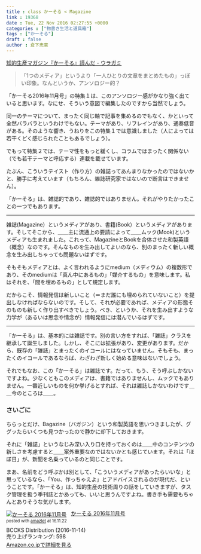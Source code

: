 ```yaml
---
title : class かーそる < Magazine
link : 19368
date : Tue, 22 Nov 2016 02:27:55 +0000
categories : ["物書き生活と道具箱"]
tags : ["かーそる"]
draft : false
author : 倉下忠憲
---
```


<a href="http://akio6o6.hateblo.jp/entry/2016/11/17/100000">知的生産マガジン『かーそる』読んだ - ウラガミ</a>

<blockquote>
「1つのメディア」というより「一人ひとりの文章をまとめたもの」っぽい印象。なんというか、アンソロジー的？
</blockquote>

「かーそる2016年11月号」の特集１は、このアンソロジー感がかなり強く出ていると思います。なにせ、そういう意図で編集したのですから当然でしょう。

同一のテーマについて、まったく同じ軸で記事を集めるのでもなく、かといって全然バラバラというわけでもない。テーマがあり、リフレインがあり、通奏低音がある。そのような響き、うねりをこの特集１では意識しました（人によっては若干くどく感じられたこともあるでしょう）。

でもって特集２では、テーマ性をもっと緩くし、コラムではまったく関係ない（でも若干テーマと呼応する）連載を載せています。

たぶん、こういうテイスト（作り方）の雑誌ってあんまりなかったのではないかと、勝手に考えています（もちろん、雑誌研究家ではないので断言はできません）。

「かーそる」は、雑誌的であり、雑誌的ではありません。それがやりたかったことの一つでもあります。

<hr />

雑誌(Magazine）というメディアがあり、書籍(Book）というメディアがあります。そしてそこから、＿＿主に流通上の要請によって＿＿ムック(Mook)というメディアも生まれました。これって、MagazineとBookを合体させた和製英語（概念）なのです。そんなものを生み出してよいのなら、別のまったく新しい概念を生み出しちゃっても問題ないはずです。

そもそもメディアとは、よく言われるようにmedium（メディウム）の複数形であり、そのmediumは「真ん中にあるもの」「媒介するもの」を意味します。私はそれを、「間を埋めるもの」として規定します。

だからこそ、情報発信は新しいこと（＝まだ誰にも埋められていないこと）を提出しなければならないのです。そして、それが必要であれば、メディアの形態そのものも新しく作り出すべきでしょう。べき、というか、それを生み出すような力学が（あるいは思念や情念が）情報発信には潜んでいるはずです。

<hr />

「かーそる」は、基本的には雑誌です。別の言い方をすれば、「雑誌」クラスを継承して誕生しました。しかし、そこには拡張があり、変更があります。だから、既存の「雑誌」とまったくのイコールにはなっていません。そもそも、まったくのイコールであるならば、わざわざ新しく始める意味はないでしょう。

それでもなお、この「かーそる」は雑誌です。だって、もう、そう呼ぶしかないですよね。少なくともこのメディアは、書籍ではありませんし、ムックでもありません。一番近しいものを何か挙げるとすれば、それは雑誌しかないわけです＿＿今のところは＿＿。

<h3>さいごに</h3>

ちらっとだけ、Bagazine（バガジン）という和製英語を思いつきましたが、ググッたらいくつも見つかったので静かに却下しておきます。

それに「雑誌」というなじみ深い入り口を持っておくのは＿＿中のコンテンツの新しさを考慮すると＿＿案外重要なのではないかとも感じています。それは「ほぼ日」が、新聞を名乗っているのと同じことです。

まあ、名前をどう呼ぶかは別として、「こういうメディアがあったらいいな」と思っているなら、「You、作っちゃえよ」とアドバイスされるのが現代だ、ということです。「かーそる」は、知的生産の技術周りの話をしていきますが、タスク管理を扱う季刊誌とかあっても、いいと思うんですよね。書き手も需要もちゃんとありそうな気がします。

<div class="amazlet-box" style="margin-bottom:0px;"><div class="amazlet-image" style="float:left;margin:0px 12px 1px 0px;"><a href="http://www.amazon.co.jp/exec/obidos/ASIN/B01MYMT67Y/rashita1000-22/ref=nosim/" name="amazletlink" target="_blank"><img src="http://ecx.images-amazon.com/images/I/41XPV16oU8L._SL160_.jpg" alt="かーそる 2016年11月号" style="border: none;" /></a></div><div class="amazlet-info" style="line-height:120%; margin-bottom: 10px"><div class="amazlet-name" style="margin-bottom:10px;line-height:120%"><a href="http://www.amazon.co.jp/exec/obidos/ASIN/B01MYMT67Y/rashita1000-22/ref=nosim/" name="amazletlink" target="_blank">かーそる 2016年11月号</a><div class="amazlet-powered-date" style="font-size:80%;margin-top:5px;line-height:120%">posted with <a href="http://www.amazlet.com/" title="amazlet" target="_blank">amazlet</a> at 16.11.22</div></div><div class="amazlet-detail">BCCKS Distribution (2016-11-14)<br />売り上げランキング: 598<br /></div><div class="amazlet-sub-info" style="float: left;"><div class="amazlet-link" style="margin-top: 5px"><a href="http://www.amazon.co.jp/exec/obidos/ASIN/B01MYMT67Y/rashita1000-22/ref=nosim/" name="amazletlink" target="_blank">Amazon.co.jpで詳細を見る</a></div></div></div><div class="amazlet-footer" style="clear: left"></div></div>








